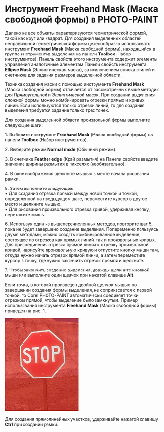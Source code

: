 # Инструмент Freehand Mask (Маска свободной формы) в PHOTO-PAINT

Далеко не все объекты характеризуются геометрической формой, такой как круг или квадрат. Для создания выделенных областей неправильной геометрической формы целесообразно использовать инструмент **Freehand Mask** (Маска свободной формы), находящийся в группе инструментов выделения на панели **Toolbox** (Набор инструментов). Панель свойств этого инструмента содержит элементы управления аналогичные элементам Панели свойств инструмента **Ellipse Mask** (Эллиптическая маска), за исключением списка стилей и счетчиков для задания размеров выделенной области.

Техника создания маски с помощью инструмента **Freehand Mask** (Маска свободной формы) отличается от рассмотренных выше методик для _Прямоугольной_ и _Эллиптической_ масок. При создании выделения сложной формы можно комбинировать отрезки прямых и кривых линий. Если используются только отрезки линий, то для создания выделения требуется задание только трех точек.

Для создания выделенной области произвольной формы выполните следующие шаги:

1\. Выберите инструмент **Freehand Mask** (Маска свободной формы) на панели **Toolbox** (Набор инструментов).

2\. Выберите режим **Normal mode** (Обычный режим).

3\. В счетчике **Feather edge** (Край размытия) на Панели свойств введите значение ширины размытия в пикселях (необязательно).

4\. В окне изображения щелкните мышью в месте начала рисования рамки.

5\. Затем выполните следующее:  
• Для создания отрезка прямой между новой точкой и точкой, определенной на предыдущем шаге, переместите курсор в другое место и щелкните мышью.  
• Для рисования произвольного отрезка кривой, удерживая кнопку, перетащите мышь.

6\. Используя один из вышеперечисленных методов, повторите шаг 5, пока не будет завершено создание выделения. Попеременно пользуясь двумя методами, можно создать комбинированное выделение, состоящее из отрезков как прямых линий, так и произвольных кривых.  
Для присоединения отрезка прямой линии к отрезку произвольной кривой, нарисуйте произвольную кривую и отпустите кнопку мыши там, откуда нужно начать отрезок прямой линии, а затем переместите курсор в точку, где нужно закончить отрезок прямой и щелкните.

7\. Чтобы закончить создание выделения, дважды щелкните кнопкой мыши или выполните один щелчок при нажатой клавише **Alt**.

Если точка, в которой произведен двойной щелчок мышью по завершении создания формы выделения, не соприкасается с первой точкой, то Corel PHOTO-PAINT автоматически соединяет точки отрезком прямой, чтобы выделение было замкнутым. Пример использования инструмента **Freehand Mask** (Маска свободной формы) приведен на рис. 1.

![Инструмент Freehand Mask (Маска свободной формы) в PHOTO-PAINT](./803e5faa-0335-465e-a5aa-821a1c6246ba.jpg)

Для создания прямолинейных участков, удерживайте нажатой клавишу **Ctrl** при создании рамки.